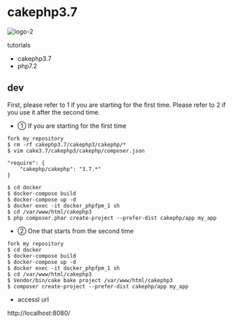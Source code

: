 # cakephp3.7

![logo-2](https://user-images.githubusercontent.com/5633085/56077045-8b3d8d80-5e12-11e9-8f04-6ea41ec2ba54.jpg)

tutorials

- cakephp3.7
- php7.2

## dev

First, please refer to 1 if you are starting for the first time.
Please refer to 2 if you use it after the second time.


- ① If you are starting for the first time

```
fork my repository
$ rm -rf cakephp3.7/cakephp3/cakephp/*
$ vim cake3.7/cakephp3/cakephp/composer.json

"require": {
    "cakephp/cakephp": "3.7.*"
}

$ cd docker
$ docker-compose build
$ docker-compose up -d
$ docker exec -it docker_phpfpm_1 sh
$ cd /var/www/html/cakephp3
$ php composer.phar create-project --prefer-dist cakephp/app my_app
```


- ② One that starts from the second time
```
fork my repository
$ cd docker
$ docker-compose build
$ docker-compose up -d
$ docker exec -it docker_phpfpm_1 sh
$ cd /var/www/html/cakephp3
$ Vendor/bin/cake bake project /var/www/html/cakephp3
$ composer create-project --prefer-dist cakephp/app my_app
```


- accessl url

http://localhost:8080/

